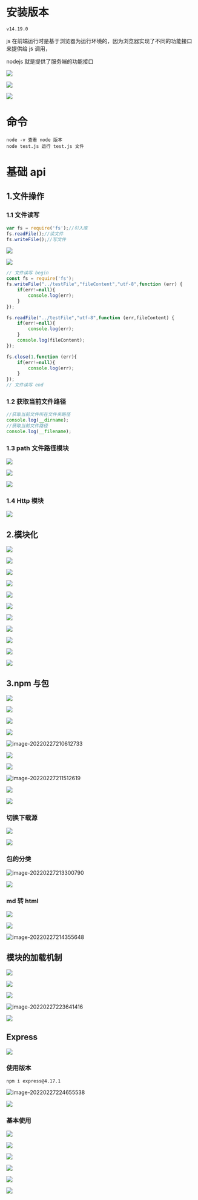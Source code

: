 # 安装版本

`v14.19.0`

js 在前端运行时是基于浏览器为运行环境的，因为浏览器实现了不同的功能接口来提供给 js 调用，

nodejs 就是提供了服务端的功能接口

![](https://raw.githubusercontent.com/MrSunflowers/images/main/note/images/202202262329103.png)

![](https://raw.githubusercontent.com/MrSunflowers/images/main/note/images/202202262330828.png)

![](https://raw.githubusercontent.com/MrSunflowers/images/main/note/images/202202262331601.png)

# 命令

```
node -v 查看 node 版本
node test.js 运行 test.js 文件
```

# 基础 api

## 1.文件操作

### 1.1 文件读写

```js
var fs = require('fs');//引入库
fs.readFile();//读文件
fs.writeFile();//写文件
```

![](https://raw.githubusercontent.com/MrSunflowers/images/main/note/spring/202202262149553.png)



![](https://raw.githubusercontent.com/MrSunflowers/images/main/note/spring/202202262211840.png)

```js
// 文件读写 begin
const fs = require('fs');
fs.writeFile("../testFile","fileContent","utf-8",function (err) {
    if(err!=null){
        console.log(err);
    }
});

fs.readFile("../testFile","utf-8",function (err,fileContent) {
    if(err!=null){
        console.log(err);
    }
    console.log(fileContent);
});

fs.close(1,function (err){
    if(err!=null){
        console.log(err);
    }
});
// 文件读写 end
```

### 1.2 获取当前文件路径

```js
//获取当前文件所在文件夹路径
console.log(__dirname);
//获取当前文件路径
console.log(__filename);
```

### 1.3 path 文件路径模块

![](https://raw.githubusercontent.com/MrSunflowers/images/main/note/spring/202202262234109.png)

![](https://raw.githubusercontent.com/MrSunflowers/images/main/note/spring/202202262242336.png)

![](https://raw.githubusercontent.com/MrSunflowers/images/main/note/spring/202202262247481.png)

### 1.4 Http 模块

![](https://raw.githubusercontent.com/MrSunflowers/images/main/note/images/202202271405068.png)

## 2.模块化

![](https://raw.githubusercontent.com/MrSunflowers/images/main/note/images/202202271602368.png)

![](https://raw.githubusercontent.com/MrSunflowers/images/main/note/images/202202271607914.png)

![](https://raw.githubusercontent.com/MrSunflowers/images/main/note/images/202202271610155.png)

![](https://raw.githubusercontent.com/MrSunflowers/images/main/note/images/202202271613708.png)

![](https://raw.githubusercontent.com/MrSunflowers/images/main/note/images/202202271614560.png)

![](https://raw.githubusercontent.com/MrSunflowers/images/main/note/images/202202271616193.png)

![](https://raw.githubusercontent.com/MrSunflowers/images/main/note/images/202202272009664.png)

![](https://raw.githubusercontent.com/MrSunflowers/images/main/note/images/202202272012038.png)

![](https://raw.githubusercontent.com/MrSunflowers/images/main/note/images/202202272021750.png)

![](https://raw.githubusercontent.com/MrSunflowers/images/main/note/images/202202272017472.png)

![](https://raw.githubusercontent.com/MrSunflowers/images/main/note/images/202202272022798.png)



## 3.npm 与包

![](https://raw.githubusercontent.com/MrSunflowers/images/main/note/images/202202272026918.png)

![](https://raw.githubusercontent.com/MrSunflowers/images/main/note/images/202202272027481.png)

![](https://raw.githubusercontent.com/MrSunflowers/images/main/note/images/202202272032555.png)

![](https://raw.githubusercontent.com/MrSunflowers/images/main/note/images/202202272033254.png)

![image-20220227210612733](C:\Users\yukun.liu\AppData\Roaming\Typora\typora-user-images\image-20220227210612733.png)

![](https://raw.githubusercontent.com/MrSunflowers/images/main/note/images/202202272109823.png)

![](https://raw.githubusercontent.com/MrSunflowers/images/main/note/images/202202272112047.png)

![image-20220227211512619](C:\Users\yukun.liu\AppData\Roaming\Typora\typora-user-images\image-20220227211512619.png)



![](https://raw.githubusercontent.com/MrSunflowers/images/main/note/images/202202272122466.png)

![](https://raw.githubusercontent.com/MrSunflowers/images/main/note/images/202202272124150.png)

### 切换下载源

![](https://raw.githubusercontent.com/MrSunflowers/images/main/note/images/202202272127451.png)

![](https://raw.githubusercontent.com/MrSunflowers/images/main/note/images/202202272130303.png)

### 包的分类

![image-20220227213300790](C:\Users\yukun.liu\AppData\Roaming\Typora\typora-user-images\image-20220227213300790.png)

![](https://raw.githubusercontent.com/MrSunflowers/images/main/note/images/202202272134147.png)

### md 转 html

![](https://raw.githubusercontent.com/MrSunflowers/images/main/note/images/202202272136690.png)

![](https://raw.githubusercontent.com/MrSunflowers/images/main/note/images/202202272138285.png)

![image-20220227214355648](C:\Users\yukun.liu\AppData\Roaming\Typora\typora-user-images\image-20220227214355648.png)

## 模块的加载机制

![](https://raw.githubusercontent.com/MrSunflowers/images/main/note/images/202202272200487.png)

![](https://raw.githubusercontent.com/MrSunflowers/images/main/note/images/202202272201386.png)

![](https://raw.githubusercontent.com/MrSunflowers/images/main/note/images/202202272202518.png)

![image-20220227223641416](C:\Users\yukun.liu\AppData\Roaming\Typora\typora-user-images\image-20220227223641416.png)

![](https://raw.githubusercontent.com/MrSunflowers/images/main/note/images/202202272237596.png)

## Express

![](https://raw.githubusercontent.com/MrSunflowers/images/main/note/images/202202272239303.png)

### 使用版本 

```shell
npm i express@4.17.1
```

![image-20220227224655538](C:\Users\yukun.liu\AppData\Roaming\Typora\typora-user-images\image-20220227224655538.png)



![](https://raw.githubusercontent.com/MrSunflowers/images/main/note/images/202202272247147.png)

### 基本使用

![](https://raw.githubusercontent.com/MrSunflowers/images/main/note/images/202202272248422.png)

![](https://raw.githubusercontent.com/MrSunflowers/images/main/note/images/202202272255934.png)

![](https://raw.githubusercontent.com/MrSunflowers/images/main/note/images/202202272255300.png)

![](https://raw.githubusercontent.com/MrSunflowers/images/main/note/images/202202272256435.png)

![](https://raw.githubusercontent.com/MrSunflowers/images/main/note/images/202202272301216.png)

![](https://raw.githubusercontent.com/MrSunflowers/images/main/note/images/202202272307531.png)

